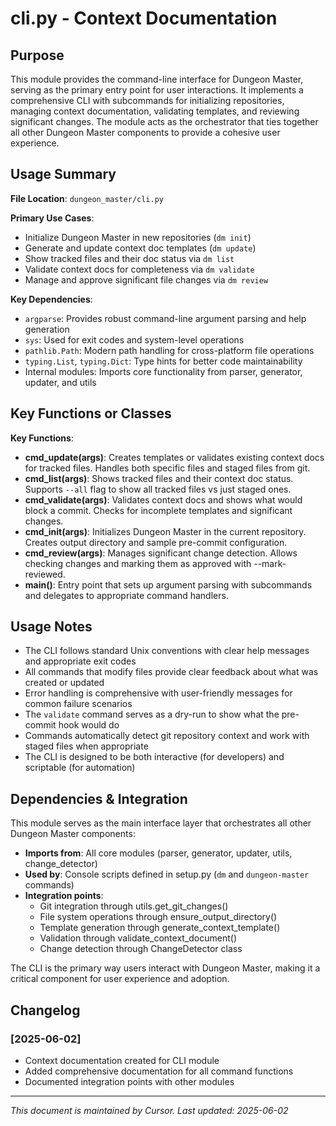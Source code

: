 # cli.py - Context Documentation

## Purpose

This module provides the command-line interface for Dungeon Master, serving as the primary entry point for user interactions. It implements a comprehensive CLI with subcommands for initializing repositories, managing context documentation, validating templates, and reviewing significant changes. The module acts as the orchestrator that ties together all other Dungeon Master components to provide a cohesive user experience.

## Usage Summary

**File Location**: `dungeon_master/cli.py`

**Primary Use Cases**:

- Initialize Dungeon Master in new repositories (`dm init`)
- Generate and update context doc templates (`dm update`)
- Show tracked files and their doc status via `dm list`
- Validate context docs for completeness via `dm validate`
- Manage and approve significant file changes via `dm review`

**Key Dependencies**:

- `argparse`: Provides robust command-line argument parsing and help generation
- `sys`: Used for exit codes and system-level operations
- `pathlib.Path`: Modern path handling for cross-platform file operations
- `typing.List`, `typing.Dict`: Type hints for better code maintainability
- Internal modules: Imports core functionality from parser, generator, updater, and utils

## Key Functions or Classes

**Key Functions**:

- **cmd_update(args)**: Creates templates or validates existing context docs for tracked files. Handles both specific files and staged files from git.
- **cmd_list(args)**: Shows tracked files and their context doc status. Supports `--all` flag to show all tracked files vs just staged ones.
- **cmd_validate(args)**: Validates context docs and shows what would block a commit. Checks for incomplete templates and significant changes.
- **cmd_init(args)**: Initializes Dungeon Master in the current repository. Creates output directory and sample pre-commit configuration.
- **cmd_review(args)**: Manages significant change detection. Allows checking changes and marking them as approved with --mark-reviewed.
- **main()**: Entry point that sets up argument parsing with subcommands and delegates to appropriate command handlers.

## Usage Notes

- The CLI follows standard Unix conventions with clear help messages and appropriate exit codes
- All commands that modify files provide clear feedback about what was created or updated
- Error handling is comprehensive with user-friendly messages for common failure scenarios
- The `validate` command serves as a dry-run to show what the pre-commit hook would do
- Commands automatically detect git repository context and work with staged files when appropriate
- The CLI is designed to be both interactive (for developers) and scriptable (for automation)

## Dependencies & Integration

This module serves as the main interface layer that orchestrates all other Dungeon Master components:

- **Imports from**: All core modules (parser, generator, updater, utils, change_detector)
- **Used by**: Console scripts defined in setup.py (`dm` and `dungeon-master` commands)
- **Integration points**:
  - Git integration through utils.get_git_changes()
  - File system operations through ensure_output_directory()
  - Template generation through generate_context_template()
  - Validation through validate_context_document()
  - Change detection through ChangeDetector class

The CLI is the primary way users interact with Dungeon Master, making it a critical component for user experience and adoption.

## Changelog

### [2025-06-02]

- Context documentation created for CLI module
- Added comprehensive documentation for all command functions
- Documented integration points with other modules

---

_This document is maintained by Cursor. Last updated: 2025-06-02_
